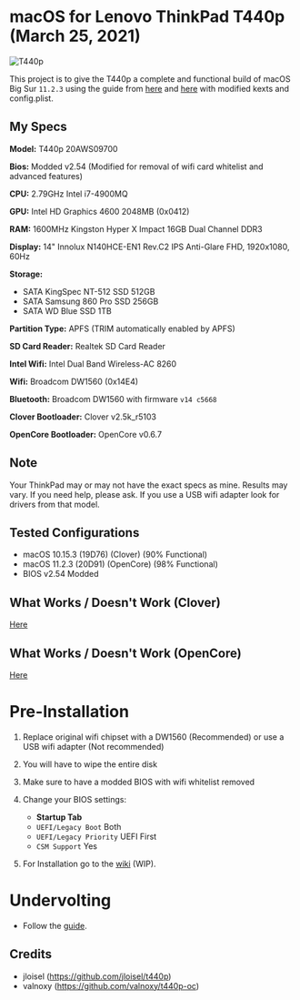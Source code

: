 # macOS for Lenovo ThinkPad T440p (March 25, 2021)
![T440p](https://www.pc-canada.com/dd2/img/item/A-1500x1500/548012.jpg)

This project is to give the T440p a complete and functional build of macOS Big Sur `11.2.3` using the guide from [here](https://github.com/jloisel/t440p) and [here](https://github.com/valnoxy/t440p-oc) with modified kexts and config.plist.

## My Specs
**Model:** T440p 20AWS09700

**Bios:** Modded v2.54 (Modified for removal of wifi card whitelist and advanced features)

**CPU:** 2.79GHz Intel i7-4900MQ

**GPU:** Intel HD Graphics 4600 2048MB (0x0412)

**RAM:** 1600MHz Kingston Hyper X Impact 16GB Dual Channel DDR3

**Display:** 14" Innolux N140HCE-EN1 Rev.C2 IPS Anti-Glare FHD, 1920x1080, 60Hz

**Storage:**
- SATA KingSpec NT-512 SSD 512GB
- SATA Samsung 860 Pro SSD 256GB
- SATA WD Blue SSD 1TB

**Partition Type:** APFS (TRIM automatically enabled by APFS)

**SD Card Reader:** Realtek SD Card Reader

**Intel Wifi:** Intel Dual Band Wireless-AC 8260

**Wifi:** Broadcom DW1560 (0x14E4)

**Bluetooth:** Broadcom DW1560 with firmware `v14 c5668`

**Clover Bootloader:** Clover v2.5k_r5103

**OpenCore Bootloader:** OpenCore v0.6.7

## Note
Your ThinkPad may or may not have the exact specs as mine. Results may vary. If you need help, please ask.
If you use a USB wifi adapter look for drivers from that model.

## Tested Configurations
- macOS 10.15.3 (19D76) (Clover) (90% Functional)
- macOS 11.2.3 (20D91) (OpenCore) (98% Functional)
- BIOS v2.54 Modded

## What Works / Doesn't Work (Clover)
[Here](https://github.com/Rybo713/T440p-macOS/wiki/Clover)

## What Works / Doesn't Work (OpenCore)
[Here](https://github.com/Rybo713/T440p-macOS/wiki/OpenCore)

# Pre-Installation
1. Replace original wifi chipset with a DW1560 (Recommended) or use a USB wifi adapter (Not recommended)
2. You will have to wipe the entire disk
3. Make sure to have a modded BIOS with wifi whitelist removed
4. Change your BIOS settings:
     - **Startup Tab**
      - `UEFI/Legacy Boot` Both
      - `UEFI/Legacy Priority` UEFI First
      - `CSM Support` Yes

5. For Installation go to the [wiki](https://github.com/Rybo713/T440p-macOS/wiki) (WIP).

# Undervolting
- Follow the [guide](https://www.insanelymac.com/forum/topic/331775-guide-how-to-undervolt-your-haswell-and-above-cpu/).

## Credits
- jloisel (https://github.com/jloisel/t440p)
- valnoxy (https://github.com/valnoxy/t440p-oc)
